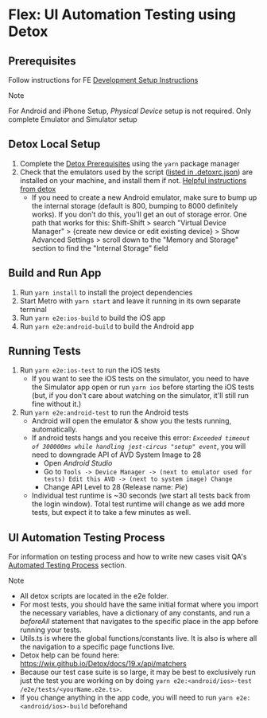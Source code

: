 # Flex: UI Automation Testing using Detox

## Prerequisites
Follow instructions for FE [Development Setup Instructions](https://department-of-veterans-affairs.github.io/va-mobile-app/docs/Engineering/FrontEnd/DevSetupProcess) 
> [!NOTE]
> For Android and iPhone Setup, _Physical Device_ setup is not required. Only complete Emulator and Simulator setup

## Detox Local Setup
1. Complete the [Detox Prerequisites](https://wix.github.io/Detox/docs/introduction/getting-started#detox-prerequisites) using the `yarn` package manager
2. Check that the emulators used by the script ([listed in .detoxrc.json](https://github.com/department-of-veterans-affairs/va-mobile-app/blob/develop/VAMobile/.detoxrc.json#L17)) are installed on your machine, and install them if not. [Helpful instructions from detox](https://wix.github.io/Detox/docs/introduction/project-setup#step-3-device-configs)
    - If you need to create a new Android emulator, make sure to bump up the internal storage (default is 800, bumping to 8000 definitely works). If you don't do this, you'll get an out of storage error. One path that works for this: Shift-Shift > search "Virtual Device Manager" > {create new device or edit existing device} > Show Advanced Settings > scroll down to the "Memory and Storage" section to find the "Internal Storage" field


## Build and Run App
1. Run `yarn install` to install the project dependencies
2. Start Metro with `yarn start` and leave it running in its own separate terminal
3. Run `yarn e2e:ios-build` to build the iOS app
4. Run `yarn e2e:android-build` to build the Android app

## Running Tests
1. Run `yarn e2e:ios-test` to run the iOS tests
   - If you want to see the iOS tests on the simulator, you need to have the Simulator app open or run `yarn ios` before starting the iOS tests (but, if you don't care about watching on the simulator, it'll still run fine without it.)
2. Run `yarn e2e:android-test` to run the Android tests
   - Android will open the emulator & show you the tests running, automatically.
   - If android tests hangs and you receive this error: _`Exceeded timeout of 300000ms while handling jest-circus "setup" event`_, you will need to downgrade API of AVD System Image to 28
     - Open _Android Studio_
     - Go to `Tools -> Device Manager -> (next to emulator used for tests) Edit this AVD -> (next to system image) Change` 
     - Change API Level to 28 (Release name: _Pie_)
   - Individual test runtime is ~30 seconds (we start all tests back from the login window). Total test runtime will change as we add more tests, but expect it to take a few minutes as well.

## UI Automation Testing Process
For information on testing process and how to write new cases visit QA's [Automated Testing Process](https://department-of-veterans-affairs.github.io/va-mobile-app/docs/QA/Automation#ui-automation-testing-process) section.

> [!NOTE] 
> - All detox scripts are located in the e2e folder.
> - For most tests, you should have the same initial format where you import the necessary variables, have a dictionary of any constants, and run a _beforeAll_ statement that navigates to the specific place in the app before running your tests.
> - Utils.ts is where the global functions/constants live.  It is also is where all the navigation to a specific page functions live.
> - Detox help can be found here: https://wix.github.io/Detox/docs/19.x/api/matchers
> - Because our test case suite is so large, it may be best to exclusively run just the test you are working on by doing `yarn e2e:<android/ios>-test /e2e/tests/<yourName.e2e.ts>`. 
> - If you change anything in the app code, you will need to run `yarn e2e:<android/ios>-build` beforehand